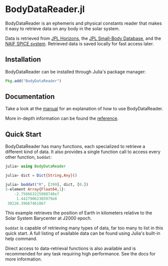 # BodyDataReader.jl

BodyDataReader is an ephemeris and physical constants reader that makes it easy to retrieve data on any body in the solar system.

Data is retrieved from [JPL Horizons](https://ssd.jpl.nasa.gov/?horizons), the [JPL Small-Body Database](https://ssd.jpl.nasa.gov/sbdb.cgi), and the [NAIF SPICE system](https://naif.jpl.nasa.gov/naif/index.html).
Retrieved data is saved locally for fast access later.

## Installation

BodyDataReader can be installed through Julia's package manager:
```julia
Pkg.add("BodyDataReader")
```

## Documentation

Take a look at the [manual](doc/Manual.md) for an explanation of how to use BodyDataReader.

More in-depth information can be found the [reference](doc/Reference.md).

## Quick Start

BodyDataReader has many functions, each specialized to retrieve a different kind of data. It also provides a single function call to access every other function, `boddat`:

```julia
julia> using BodyDataReader

julia> dict = Dict{String,Any}()

julia> boddat("R", [399], dict, [0.])
3-element Array{Float64,1}:
    -2.756663225908748e7
     1.44279062385979e8
 30226.39667461067
```

This example retrieves the position of Earth in kilometers relative to the Solar System Barycenter at J2000 epoch.

`boddat` is capable of retrieving many types of data, far too many to list in this quick start. A full listing of available data can be found using Julia's built-in help command.

Direct access to data-retrieval functions is also available and is recommended for any task requiring high performance. See the docs for more information.